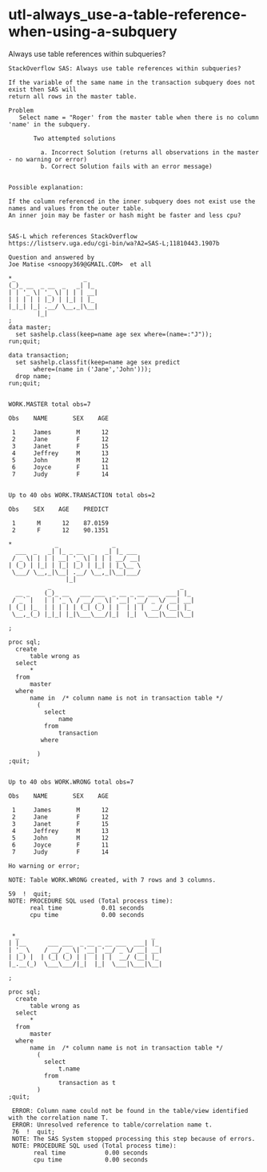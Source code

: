# utl-always_use-a-table-reference-when-using-a-subquery
Always use table references within subqueries?

    StackOverflow SAS: Always use table references within subqueries?

    If the variable of the same name in the transaction subquery does not exist then SAS will
    return all rows in the master table.

    Problem
       Select name = "Roger' from the master table when there is no column 'name' in the subquery.

           Two attempted solutions

             a. Incorrect Solution (returns all observations in the master - no warning or error)
             b. Correct Solution fails with an error message)


    Possible explanation:

    If the column referenced in the inner subquery does not exist use the names and values from the outer table.
    An inner join may be faster or hash might be faster and less cpu?


    SAS-L which references StackOverflow
    https://listserv.uga.edu/cgi-bin/wa?A2=SAS-L;11810443.1907b

    Question and answered by
    Joe Matise <snoopy369@GMAIL.COM>  et all

    *_                   _
    (_)_ __  _ __  _   _| |_
    | | '_ \| '_ \| | | | __|
    | | | | | |_) | |_| | |_
    |_|_| |_| .__/ \__,_|\__|
            |_|
    ;
    data master;
      set sashelp.class(keep=name age sex where=(name=:"J"));
    run;quit;

    data transaction;
      set sashelp.classfit(keep=name age sex predict
           where=(name in ('Jane','John')));
      drop name;
    run;quit;


    WORK.MASTER total obs=7

    Obs    NAME       SEX    AGE

     1     James       M      12
     2     Jane        F      12
     3     Janet       F      15
     4     Jeffrey     M      13
     5     John        M      12
     6     Joyce       F      11
     7     Judy        F      14


    Up to 40 obs WORK.TRANSACTION total obs=2

    Obs    SEX    AGE    PREDICT

     1      M      12    87.0159
     2      F      12    90.1351

    *            _               _
      ___  _   _| |_ _ __  _   _| |_ ___
     / _ \| | | | __| '_ \| | | | __/ __|
    | (_) | |_| | |_| |_) | |_| | |_\__ \
     \___/ \__,_|\__| .__/ \__,_|\__|___/
                    |_|
               _                                    _
      __ _    (_)_ __   ___ ___  _ __ _ __ ___  ___| |_
     / _` |   | | '_ \ / __/ _ \| '__| '__/ _ \/ __| __|
    | (_| |_  | | | | | (_| (_) | |  | | |  __/ (__| |_
     \__,_(_) |_|_| |_|\___\___/|_|  |_|  \___|\___|\__|

    ;

    proc sql;
      create
          table wrong as
      select
          *
      from
          master
      where
          name in  /* column name is not in transaction table */
            (
              select
                  name
              from
                  transaction
             where

            )
    ;quit;


    Up to 40 obs WORK.WRONG total obs=7

    Obs    NAME       SEX    AGE

     1     James       M      12
     2     Jane        F      12
     3     Janet       F      15
     4     Jeffrey     M      13
     5     John        M      12
     6     Joyce       F      11
     7     Judy        F      14

    Ho warning or error;

    NOTE: Table WORK.WRONG created, with 7 rows and 3 columns.

    59  !  quit;
    NOTE: PROCEDURE SQL used (Total process time):
          real time           0.01 seconds
          cpu time            0.00 seconds


     *_                                     _
    | |__      ___ ___  _ __ _ __ ___  ___| |_
    | '_ \    / __/ _ \| '__| '__/ _ \/ __| __|
    | |_) |  | (_| (_) | |  | | |  __/ (__| |_
    |_.__(_)  \___\___/|_|  |_|  \___|\___|\__|

    ;

    proc sql;
      create
          table wrong as
      select
          *
      from
          master
      where
          name in  /* column name is not in transaction table */
            (
              select
                  t.name
              from
                  transaction as t
            )
    ;quit;

     ERROR: Column name could not be found in the table/view identified with the correlation name T.
     ERROR: Unresolved reference to table/correlation name t.
     76  !  quit;
     NOTE: The SAS System stopped processing this step because of errors.
     NOTE: PROCEDURE SQL used (Total process time):
           real time           0.00 seconds
           cpu time            0.00 seconds

